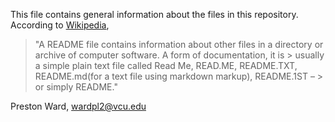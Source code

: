 This file contains general information about the files in this repository. According to  [Wikipedia](https://en.wikipedia.org/wiki/README), 

> "A README file contains information about other files in a directory or archive of computer software. A form of documentation, it is > usually a simple plain text file called Read Me, READ.ME, README.TXT, README.md(for a text file using markdown markup), README.1ST  – > or simply README."

Preston Ward, wardpl2@vcu.edu